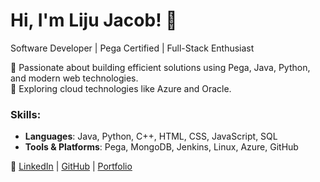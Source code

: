  
# Hi, I'm Liju Jacob! 👋
Software Developer | Pega Certified | Full-Stack Enthusiast

🚀 Passionate about building efficient solutions using Pega, Java, Python, and modern web technologies.  
🌱 Exploring cloud technologies like Azure and Oracle.  

### Skills:
- **Languages**: Java, Python, C++, HTML, CSS, JavaScript, SQL
- **Tools & Platforms**: Pega, MongoDB, Jenkins, Linux, Azure, GitHub

🔗 [LinkedIn]() | [GitHub](https://github.com/yourusername) | [Portfolio](#)
